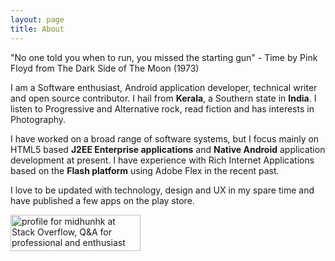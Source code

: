 ```yaml
---
layout: page
title: About
---
```


<p class="message">
  "No one told you when to run, you missed the starting gun" - Time by Pink Floyd from The Dark Side of The Moon (1973)
</p>

I am a Software enthusiast, Android application developer, technical writer and open source contributor. I hail from **Kerala**, a Southern state in **India**. I listen to Progressive and Alternative rock, read fiction and has interests in Photography.

I have worked on a broad range of software systems, but I focus mainly on HTML5 based **J2EE Enterprise applications** and **Native Android** application development at present. I have experience with Rich Internet Applications based on the **Flash platform** using Adobe Flex in the recent past.

I love to be updated with technology, design and UX in my spare time and have published a few apps on the play store.

<a href="http://stackoverflow.com/users/592025/midhunhk">
<img src="http://stackoverflow.com/users/flair/592025.png" width="208" height="58" alt="profile for midhunhk at Stack Overflow, Q&amp;A for professional and enthusiast programmers" title="profile for midhunhk at Stack Overflow, Q&amp;A for professional and enthusiast programmers">
</a>
